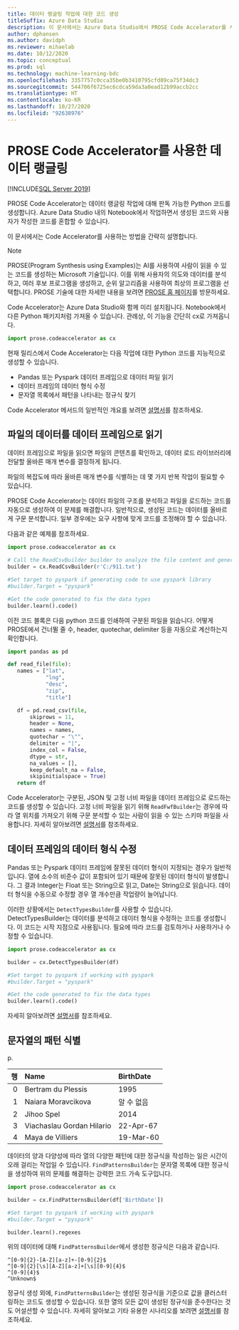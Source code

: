```yaml
---
title: 데이터 랭글링 작업에 대한 코드 생성
titleSuffix: Azure Data Studio
description: 이 문서에서는 Azure Data Studio에서 PROSE Code Accelerator를 사용하여 일반적인 데이터 랭글링 작업의 코드를 자동으로 생성하는 방법을 설명합니다.
author: dphansen
ms.author: davidph
ms.reviewer: mihaelab
ms.date: 10/12/2020
ms.topic: conceptual
ms.prod: sql
ms.technology: machine-learning-bdc
ms.openlocfilehash: 3357757c0cca35be0b3410795cfd89ca75f34dc3
ms.sourcegitcommit: 544706f6725ec6cdca59da3a0ead12b99accb2cc
ms.translationtype: HT
ms.contentlocale: ko-KR
ms.lasthandoff: 10/27/2020
ms.locfileid: "92638976"
---
```

# <a name="data-wrangling-using-prose-code-accelerator"></a>PROSE Code Accelerator를 사용한 데이터 랭글링

[!INCLUDE[SQL Server 2019](../includes/applies-to-version/sqlserver2019.md)]

PROSE Code Accelerator는 데이터 랭글링 작업에 대해 판독 가능한 Python 코드를 생성합니다. Azure Data Studio 내의 Notebook에서 작업하면서 생성된 코드와 사용자가 작성한 코드를 혼합할 수 있습니다.

이 문서에서는 Code Accelerator를 사용하는 방법을 간략히 설명합니다.

 > [!NOTE]
 > PROSE(Program Synthesis using Examples)는 AI를 사용하여 사람이 읽을 수 있는 코드를 생성하는 Microsoft 기술입니다. 이를 위해 사용자의 의도와 데이터를 분석하고, 여러 후보 프로그램을 생성하고, 순위 알고리즘을 사용하여 최상의 프로그램을 선택합니다. PROSE 기술에 대한 자세한 내용을 보려면 [PROSE 홈 페이지](https://microsoft.github.io/prose/)를 방문하세요.

Code Accelerator는 Azure Data Studio와 함께 미리 설치됩니다. Notebook에서 다른 Python 패키지처럼 가져올 수 있습니다. 관례상, 이 기능을 간단히 cx로 가져옵니다.

```python
import prose.codeaccelerator as cx
```

현재 릴리스에서 Code Accelerator는 다음 작업에 대한 Python 코드를 지능적으로 생성할 수 있습니다.

- Pandas 또는 Pyspark 데이터 프레임으로 데이터 파일 읽기
- 데이터 프레임의 데이터 형식 수정
- 문자열 목록에서 패턴을 나타내는 정규식 찾기

Code Accelerator 메서드의 일반적인 개요를 보려면 [설명서](/python/api/overview/azure/prose/intro)를 참조하세요.

## <a name="reading-data-from-a-file-to-a-dataframe"></a>파일의 데이터를 데이터 프레임으로 읽기

데이터 프레임으로 파일을 읽으면 파일의 콘텐츠를 확인하고, 데이터 로드 라이브러리에 전달할 올바른 매개 변수를 결정하게 됩니다.

파일의 복잡도에 따라 올바른 매개 변수를 식별하는 데 몇 가지 반복 작업이 필요할 수 있습니다.

PROSE Code Accelerator는 데이터 파일의 구조를 분석하고 파일을 로드하는 코드를 자동으로 생성하여 이 문제를 해결합니다. 일반적으로, 생성된 코드는 데이터를 올바르게 구문 분석합니다. 일부 경우에는 요구 사항에 맞게 코드를 조정해야 할 수 있습니다.

다음과 같은 예제를 참조하세요.

 ```python
import prose.codeaccelerator as cx

# Call the ReadCsvBuilder builder to analyze the file content and generate code to load it
builder = cx.ReadCsvBuilder(r'C:/911.txt')

#Set target to pyspark if generating code to use pyspark library
#builder.Target = "pyspark"

#Get the code generated to fix the data types
builder.learn().code()
 ```

이전 코드 블록은 다음 python 코드를 인쇄하여 구분된 파일을 읽습니다. 어떻게 PROSE에서 건너뛸 줄 수, header, quotechar, delimiter 등을 자동으로 계산하는지 확인합니다.

 ```python
import pandas as pd

def read_file(file):
    names = ["lat",
             "lng",
             "desc",
             "zip",
             "title"]

    df = pd.read_csv(file,
        skiprows = 11,
        header = None,
        names = names,
        quotechar = "\"",
        delimiter = "|",
        index_col = False,
        dtype = str,
        na_values = [],
        keep_default_na = False,
        skipinitialspace = True)
    return df
 ```

Code Accelerator는 구분된, JSON 및 고정 너비 파일을 데이터 프레임으로 로드하는 코드를 생성할 수 있습니다. 고정 너비 파일을 읽기 위해 `ReadFwfBuilder`는 경우에 따라 열 위치를 가져오기 위해 구문 분석할 수 있는 사람이 읽을 수 있는 스키마 파일을 사용합니다. 자세히 알아보려면 [설명서](/python/api/overview/azure/prose/intro)를 참조하세요.

## <a name="fixing-data-types-in-a-dataframe"></a>데이터 프레임의 데이터 형식 수정

Pandas 또는 Pyspark 데이터 프레임에 잘못된 데이터 형식이 지정되는 경우가 일반적입니다. 열에 소수의 비준수 값이 포함되어 있기 때문에 잘못된 데이터 형식이 발생합니다. 그 결과 Integer는 Float 또는 String으로 읽고, Date는 String으로 읽습니다. 데이터 형식을 수동으로 수정할 경우 열 개수만큼 작업량이 늘어납니다.

이러한 상황에서는 `DetectTypesBuilder`를 사용할 수 있습니다. DetectTypesBuilder는 데이터를 분석하고 데이터 형식을 수정하는 코드를 생성합니다. 이 코드는 시작 지점으로 사용됩니다. 필요에 따라 코드를 검토하거나 사용하거나 수정할 수 있습니다.

```python
import prose.codeaccelerator as cx

builder = cx.DetectTypesBuilder(df)

#Set target to pyspark if working with pyspark
#builder.Target = "pyspark"

#Get the code generated to fix the data types
builder.learn().code()
```

자세히 알아보려면 [설명서](/python/api/overview/azure/prose/fixdatatypes)를 참조하세요.

## <a name="identifying-patterns-in-strings"></a>문자열의 패턴 식별

p.


|행|Name                      |BirthDate      |
|--:|:-------------------------|:--------------|
| 0 |Bertram du Plessis        |1995           |
| 1 |Naiara Moravcikova        |알 수 없음        |
| 2 |Jihoo Spel                |2014           |
| 3 |Viachaslau Gordan Hilario |22-Apr-67      |
| 4 |Maya de Villiers          |19-Mar-60      |

데이터의 양과 다양성에 따라 열의 다양한 패턴에 대한 정규식을 작성하는 일은 시간이 오래 걸리는 작업일 수 있습니다. `FindPatternsBuilder`는 문자열 목록에 대한 정규식을 생성하여 위의 문제를 해결하는 강력한 코드 가속 도구입니다.

```python
import prose.codeaccelerator as cx

builder = cx.FindPatternsBuilder(df['BirthDate'])

#Set target to pyspark if working with pyspark
#builder.Target = "pyspark"

builder.learn().regexes
```

위의 데이터에 대해 `FindPatternsBuilder`에서 생성한 정규식은 다음과 같습니다.

```
^[0-9]{2}-[A-Z][a-z]+-[0-9]{2}$
^[0-9]{2}[\s][A-Z][a-z]+[\s][0-9]{4}$
^[0-9]{4}$
^Unknown$
```

정규식 생성 외에, `FindPatternsBuilder`는 생성된 정규식을 기준으로 값을 클러스터링하는 코드도 생성할 수 있습니다. 또한 열의 모든 값이 생성된 정규식을 준수한다는 것도 어설션할 수 있습니다. 자세히 알아보고 기타 유용한 시나리오를 보려면 [설명서](/python/api/overview/azure/prose/findpatterns)를 참조하세요.